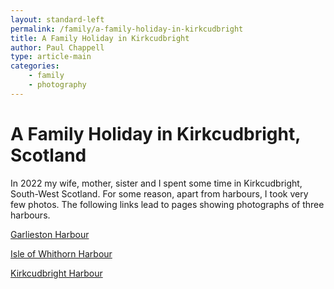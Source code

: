 ```yaml
---
layout: standard-left
permalink: /family/a-family-holiday-in-kirkcudbright
title: A Family Holiday in Kirkcudbright
author: Paul Chappell
type: article-main
categories:
    - family
    - photography
---
```

# A Family Holiday in Kirkcudbright, Scotland

In 2022 my wife, mother, sister and I spent some time in Kirkcudbright, South-West Scotland. For some reason, apart from harbours, I took very few photos. The following links lead to pages showing photographs of three harbours.

[Garlieston Harbour](/family/garlieston-harbour-scotland-2022)

[Isle of Whithorn Harbour](/family/isle-of-whithorn-harbour-scotland-2022)

[Kirkcudbright Harbour](/family/kirkcudbright-harbour-scotland-2022)